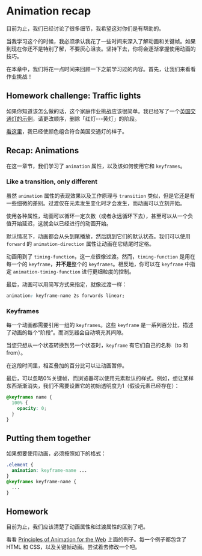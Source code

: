 # Animation recap

目前为止，我们已经讨论了很多细节，我希望这对你们是有帮助的。

当我学习这个的时候，我必须承认我花了一些时间来深入了解动画和关键帧。如果到现在你还不是特别了解，不要灰心沮丧。坚持下去，你将会逐渐掌握使用动画的技巧。

在本章中，我们将花一点时间来回顾一下之前学习过的内容。首先，让我们来看看作业挑战！

## Homework challenge: Traffic lights

如果你知道该怎么做的话，这个家庭作业挑战应该很简单。我已经写了一个[英国交通灯的示例](https://codepen.io/donovanh/pen/ogRRdR?editors=010)，请更改顺序，删除「红灯---黄灯」的阶段。

[看这里](https://codepen.io/donovanh/pen/vEqbdw?editors=010)，我已经使颜色组合符合美国交通灯的样子。

## Recap: Animations

在这一章节，我们学习了 `animation` 属性，以及该如何使用它和 `keyframes`。

### Like a transition, only different

虽然 `animation` 属性的表现效果以及工作原理与 `transition` 类似，但是它还是有一些细微的差别。过渡仅在元素发生变化时才会发生，而动画可以立刻开始。

使用各种属性，动画可以循环一定次数（或者永远循环下去），甚至可以从一个负值开始延迟，这就会以已经进行的动画开始。

默认情况下，动画都会从头到尾播放，然后跳到它们的默认状态。我们可以使用 `forward` 的 `animation-direction` 属性让动画在它结尾时定格。

动画用到了 `timing-function`，这一点很像过渡。然而，`timing-function` 是用在每一个的 `keyframe`，**并不是**整个的 `keyframes`。相反地，你可以在 `keyframe` 中指定 `animation-timing-function` 进行更细粒度的控制。

最后，动画可以用简写方式来指定，就像过渡一样：

```css
animation: keyframe-name 2s forwards linear;
```

### Keyframes
每一个动画都需要引用一组的 `keyframes`。这些 `keyframe` 是一系列百分比，描述了动画的每个“阶段”。而浏览器会自动填充其间隙。

当您只想从一个状态转换到另一个状态时，`keyframe` 有它们自己的名称（to 和 from）。

在这段时间里，相互叠加的百分比可以让动画暂停。

最后，可以忽略0%关键帧，而浏览器可以使用元素默认的样式。例如，想让某样东西渐渐消失，我们不需要设置它的初始透明度为1（假设元素已经存在）：

```css
@keyframes name {
  100% {
    opacity: 0;
  }
}
```

## Putting them together

如果想要使用动画，必须按照如下的格式：

```css
.element {
  animation: keyframe-name ...
}
@keyframes keyframe-name {
  ...
}
```

## Homework

目前为止，我们应该清楚了动画属性和过渡属性的区别了吧。

看看 [Principles of Animation for the Web](https://codepen.io/collection/AxKOdY/) 上面的例子。每一个例子都包含了 HTML 和 CSS，以及关键帧动画。尝试着去修改一个吧。




